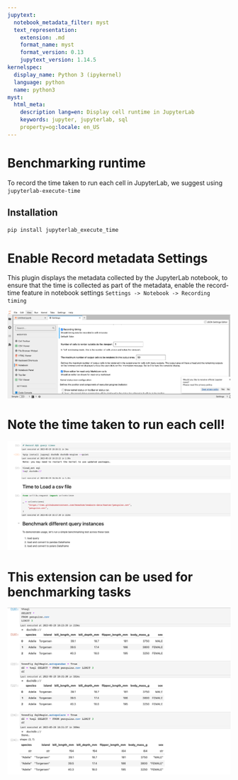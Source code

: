 ```yaml
---
jupytext:
  notebook_metadata_filter: myst
  text_representation:
    extension: .md
    format_name: myst
    format_version: 0.13
    jupytext_version: 1.14.5
kernelspec:
  display_name: Python 3 (ipykernel)
  language: python
  name: python3
myst:
  html_meta:
    description lang=en: Display cell runtime in JupyterLab
    keywords: jupyter, jupyterlab, sql
    property=og:locale: en_US
---
```


# Benchmarking runtime
To record the time taken to run each cell
in JupyterLab, we suggest using `jupyterlab-execute-time` 

## Installation

```sh
pip install jupyterlab_execute_time
```

# Enable Record metadata Settings
This plugin displays the metadata collected by the 
JupyterLab notebook, to ensure that the time is collected
as part of the metadata, enable the record-time feature in 
notebook settings
`Settings -> Notebook -> Recording timing`

![syntax](../static/benchmarking-time_1.png)

# Note the time taken to run each cell!

![syntax](../static/benchmarking-time_2.png)

# This extension can be used for benchmarking tasks

![syntax](../static/benchmarking-time_3.png)
